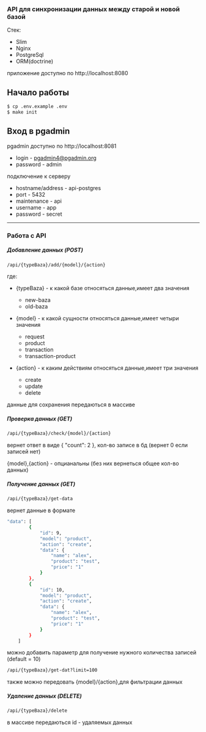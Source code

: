 ### API для синхронизации данных между старой и новой базой
Стек:
  - Slim
  - Nginx
  - PostgreSql
  - ORM(doctrine)

приложение доступно по http://localhost:8080
  
## Начало работы

```sh
$ cp .env.example .env
$ make init
```
## Вход в pgadmin
pgadmin доступно по http://localhost:8081

- login - pgadmin4@pgadmin.org
- password - admin

подключение к серверу
- hostname/address - api-postgres
- port - 5432
- maintenance - api
- username - app
- password - secret
-------------------------------------
### Работа с API

##### Добавление данных (POST)
```sh
/api/{typeBaza}/add/{model}/{action}
```
где:
 - {typeBaza} - к какой базе относяться данные,имеет два значения
    - new-baza
    - old-baza
 
 - {model} - к какой сущности относяться данные,имеет четыри значения
    - request
    - product
    - transaction
    - transaction-product
 - {action} - к каким действиям относяться данные,имеет три значения
     - create
     - update
     - delete

данные для сохранения передаються в массиве
##### Проверка данных (GET)
```sh
/api/{typeBaza}/check/{model}/{action}
```
вернет ответ в виде
{
    "count": 2
},
кол-во записе в бд (вернет 0 если записей нет)

{model},{action} - опцианальны (без них вернеться общее кол-во данных)

##### Получение данных (GET)
```sh
/api/{typeBaza}/get-data
```
вернет данные в формате
```sh
"data": [
        {
            "id": 9,
            "model": "product",
            "action": "create",
            "data": {
                "name": "alex",
                "product": "test",
                "price": "1"
            }
        },
        {
            "id": 10,
            "model": "product",
            "action": "create",
            "data": {
                "name": "alex",
                "product": "test",
                "price": "1"
            }
        }
    ]
```

можно добавить параметр для получение нужного количества записей
(default = 10)
```sh
/api/{typeBaza}/get-dat?limit=100
```
также можно передовать {model}/{action},для фильтрации данных

##### Удаление данных (DELETE)
```sh
/api/{typeBaza}/delete
```
в массиве передаються id - удаляемых данных